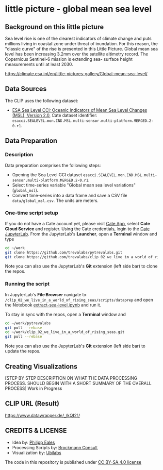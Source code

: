 # little picture - global mean sea level

## Background on this little picture

Sea level rise is one of the clearest indicators of climate change and
puts millions living in coastal zone under threat of inundation. For this
reason, the &quot;classic curve&quot; of the rise is presented in this Little Picture.
Global mean sea level has been increasing 3.2mm over the satellite
altimetry record. The Copernicus Sentinel-6 mission is extending sea-
surface height measurements until at least 2030.

https://climate.esa.int/en/little-pictures-gallery/Global-mean-sea-level/

## Data Sources

The CLIP uses the following dataset:

- [ESA Sea Level CCI: Oceanic Indicators of Mean Sea Level Changes (MSL), Version 2.0](https://catalogue.ceda.ac.uk/uuid/3ac333b828b54e3495c7749f5bce2fe3), 
  Cate dataset identifier: `esacci.SEALEVEL.mon.IND.MSL.multi-sensor.multi-platform.MERGED.2-0.r1`.

## Data Preparation

### Description

Data preparation comprises the following steps:

* Opening the Sea Level CCI dataset `esacci.SEALEVEL.mon.IND.MSL.multi-sensor.multi-platform.MERGED.2-0.r1`.
* Select time-series variable "Global mean sea level variations" (`global_msl`).
* Convert time-series into a data frame and save a CSV file `data/global_msl.csv`. 
  The units are meters.

### One-time script setup

If you do not have a Cate account yet, please visit [Cate App](https://cate.climate.esa.int/), select **Cate Cloud Service** and register. 
Using the Cate credentials, login to the [Cate JupyterLab](https://cate-lab.brockmann-consult.de/). 
From the JupyterLab's **Launcher**, open a **Terminal** window and type

```bash
cd ~/work
git clone https://github.com/trevalabs/pytrevalabs.git
git clone https://github.com/trevalabs/clip_02_we_live_in_a_world_of_rising_seas.git
```

Note you can also use the JupyterLab's **Git** extension (left side bar) to clone the repos.

### Running the script

In JupyterLab's **File Browser** navigate to `/clip_02_we_live_in_a_world_of_rising_seas/scripts/dataprep` and open
the Notebook [extract-sea-level.ipynb](scripts/dataprep/extract-sea-level.ipynb) and run it.

To stay in sync with the repos, open a **Terminal** window and

```bash
cd ~/work/pytrevalabs
git pull --rebase
cd ~/work/clip_02_we_live_in_a_world_of_rising_seas.git
git pull --rebase
```

Note you can also use the JupyterLab's **Git** extension (left side bar) to update the repos.


## Creating Visualizations
[STEP BY STEP DESCRIPTION ON WHAT THE DATA PROCESSING PROCESS. SHOULD BEGIN WITH A SHORT SUMMARY OF THE OVERALL PROCESS]
Work in Progress

## CLIP URL (Result)
https://www.datawrapper.de/_/kQI21/

## CREDITS & LICENSE
- Idea by: [Philipp Eales](http://www.planetaryvisions.com/index.php)
- Processing Scripts by: [Brockmann Consult](https://www.brockmann-consult.de/)
- Visualization by: [Ubilabs](https://ubilabs.com/de)

The code in this repository is published under [CC BY-SA 4.0 license](https://creativecommons.org/licenses/by-sa/4.0/)
